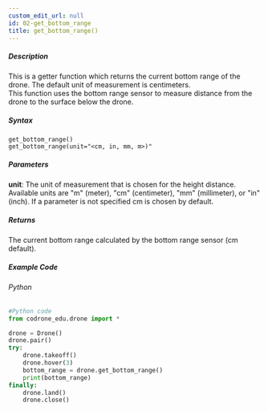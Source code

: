 ```yaml
---
custom_edit_url: null
id: 02-get_bottom_range
title: get_bottom_range()
---
```


##### Description

This is a getter function which returns the current bottom range of the drone. The default unit of measurement is centimeters. <br />
This function uses the bottom range sensor to measure distance from the drone to the surface below the drone. <br />

##### Syntax
```get_bottom_range()```<br />
```get_bottom_range(unit="<cm, in, mm, m>)"```<br />

##### Parameters
**unit**: The unit of measurement that is chosen for the height distance. Available units are "m" (meter), "cm" (centimeter), "mm" (millimeter), or "in" (inch). If a parameter is not specified cm is chosen by default.


##### Returns

The current bottom range calculated by the bottom range sensor (cm default).

##### Example Code
###### Python
```python
#Python code
from codrone_edu.drone import *

drone = Drone()
drone.pair()
try:
    drone.takeoff()
    drone.hover(3)
    bottom_range = drone.get_bottom_range()
    print(bottom_range)
finally:
    drone.land()
    drone.close()
```